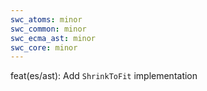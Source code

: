 ```yaml
---
swc_atoms: minor
swc_common: minor
swc_ecma_ast: minor
swc_core: minor
---
```


feat(es/ast): Add `ShrinkToFit` implementation
